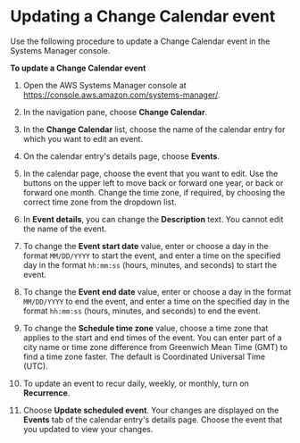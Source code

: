 # Updating a Change Calendar event<a name="change-calendar-update-event"></a>

Use the following procedure to update a Change Calendar event in the Systems Manager console\.

**To update a Change Calendar event**

1. Open the AWS Systems Manager console at [https://console\.aws\.amazon\.com/systems\-manager/](https://console.aws.amazon.com/systems-manager/)\.

1. In the navigation pane, choose **Change Calendar**\.

1. In the **Change Calendar** list, choose the name of the calendar entry for which you want to edit an event\.

1. On the calendar entry's details page, choose **Events**\.

1. In the calendar page, choose the event that you want to edit\. Use the buttons on the upper left to move back or forward one year, or back or forward one month\. Change the time zone, if required, by choosing the correct time zone from the dropdown list\.

1. In **Event details**, you can change the **Description** text\. You cannot edit the name of the event\.

1. To change the **Event start date** value, enter or choose a day in the format `MM/DD/YYYY` to start the event, and enter a time on the specified day in the format `hh:mm:ss` \(hours, minutes, and seconds\) to start the event\.

1. To change the **Event end date** value, enter or choose a day in the format `MM/DD/YYYY` to end the event, and enter a time on the specified day in the format `hh:mm:ss` \(hours, minutes, and seconds\) to end the event\.

1. To change the **Schedule time zone** value, choose a time zone that applies to the start and end times of the event\. You can enter part of a city name or time zone difference from Greenwich Mean Time \(GMT\) to find a time zone faster\. The default is Coordinated Universal Time \(UTC\)\.

1. To update an event to recur daily, weekly, or monthly, turn on **Recurrence**\.

1. Choose **Update scheduled event**\. Your changes are displayed on the **Events** tab of the calendar entry's details page\. Choose the event that you updated to view your changes\.
